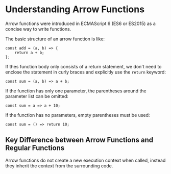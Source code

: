# Understanding Arrow Functions

Arrow functions were introduced in ECMAScript 6 (ES6 or ES2015) as a concise way to write functions.

The basic structure of an arrow function is like:

```
const add = (a, b) => {
    return a + b;
};
```

If thes function body only consists of a return statement, we don't need to enclose the statement in curly braces and explicitly use the `return` keyword:

```
const sum = (a, b) => a + b;
```

If the function has only one parameter, the parentheses around the parameter list can be omitted:

```
const sum = a => a + 10;
```

If the function has no parameters, empty parentheses must be used:

```
const sum = () => return 10;
```

## Key Difference between Arrow Functions and Regular Functions

Arrow functions do not create a new execution context when called, instead they inherit the context from the surrounding code.
